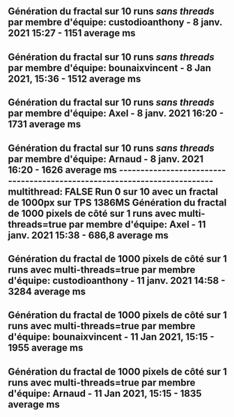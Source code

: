 Génération du fractal sur 10 runs *sans threads* par membre d'équipe: 
custodioanthony - 8 janv. 2021 15:27 - 1151 average ms
-------------------------------------------------------------------------
Génération du fractal sur 10 runs *sans threads* par membre d'équipe: 
bounaixvincent - 8 Jan 2021, 15:36 - 1512 average ms
-------------------------------------------------------------------------
Génération du fractal sur 10 runs *sans threads* par membre d'équipe: 
Axel - 8 janv. 2021 16:20 - 1731 average ms
-------------------------------------------------------------------------
Génération du fractal sur 10 runs *sans threads* par membre d'équipe:
Arnaud - 8 janv. 2021 16:20 - 1626 average ms
-------------------------------------------------------------------------multithread: FALSE Run 0 sur 10 avec un fractal de 1000px sur TPS 1386MS
Génération du fractal de 1000 pixels de côté sur 1 runs avec multi-threads=true par membre d'équipe:
Axel - 11 janv. 2021 15:38 - 686,8 average ms
-------------------------------------------------------------------------
Génération du fractal de 1000 pixels de côté sur 1 runs avec multi-threads=true par membre d'équipe:
custodioanthony - 11 janv. 2021 14:58 - 3284 average ms
-------------------------------------------------------------------------
Génération du fractal de 1000 pixels de côté sur 1 runs avec multi-threads=true par membre d'équipe:
bounaixvincent - 11 Jan 2021, 15:15 - 1955 average ms
-------------------------------------------------------------------------
Génération du fractal de 1000 pixels de côté sur 1 runs avec multi-threads=true par membre d'équipe:
Arnaud - 11 Jan 2021, 15:15 - 1835 average ms
-------------------------------------------------------------------------